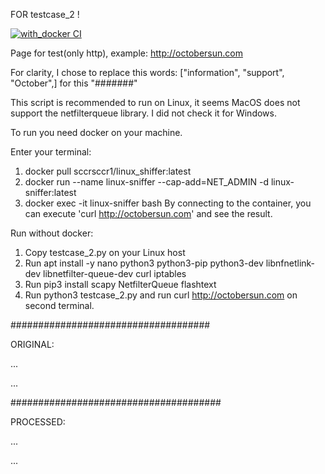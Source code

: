 FOR testcase_2 !

[![with_docker CI](https://github.com/ruslanakhmett/test_cases/actions/workflows/ci.yml/badge.svg)](https://github.com/ruslanakhmett/test_cases/actions/workflows/ci.yml)

Page for test(only http), example: http://octobersun.com

For clarity, I chose to replace this words: ["information", "support", "October",] for this "#######"

This script is recommended to run on Linux, it seems 
MacOS does not support the netfilterqueue library. 
I did not check it for Windows.

To run you need docker on your machine.

Enter your terminal:
1. docker pull sccrsccr1/linux_shiffer:latest
2. docker run --name linux-sniffer --cap-add=NET_ADMIN -d linux-sniffer:latest
3. docker exec -it linux-sniffer bash
By connecting to the container, you can execute 'curl http://octobersun.com' and see the result.


Run without docker:
1. Copy testcase_2.py on your Linux host
2. Run apt install -y nano python3 python3-pip python3-dev libnfnetlink-dev libnetfilter-queue-dev curl iptables
3. Run pip3 install scapy NetfilterQueue flashtext
4. Run python3 testcase_2.py and run curl http://octobersun.com on second terminal.



####################################

ORIGINAL:

...
<!-- <head>
<meta http-equiv="Content-Type" content="text/html; charset=utf-8" />
<title>October Sun Business Solutions</title>
<style type="text/css">

<p class="style1">
<img alt="October Sun Business Solutions" longdesc="Providing Information Technology Services to Businesses" src="OSimages/os%20b.jpg" width="700" height="165" />&nbsp;&nbsp;&nbsp;&nbsp;&nbsp;&nbsp;&nbsp;&nbsp;&nbsp;&nbsp;&nbsp;&nbsp;&nbsp;&nbsp;&nbsp;&nbsp;&nbsp;&nbsp; </p>
<p class="style2">simple information technology support for business</p>
<p class="style2">&nbsp;</p>
<p class="style2">780-975-5405</p> -->
...

######################################

PROCESSED:

...
<!-- <head>
<meta http-equiv="Content-Type" content="text/html; charset=utf-8" />
<title>####### Sun Business Solutions</title>
<style type="text/css">

<p class="style1">
<img alt="####### Sun Business Solutions" longdesc="Providing ####### Technology Services to Businesses" src="OSimages/os%20b.jpg" width="700" height="165" />&nbsp;&nbsp;&nbsp;&nbsp;&nbsp;&nbsp;&nbsp;&nbsp;&nbsp;&nbsp;&nbsp;&nbsp;&nbsp;&nbsp;&nbsp;&nbsp;&nbsp;&nbsp; </p>
<p class="style2">simple ####### technology ####### for business</p>
<p class="style2">&nbsp;</p>
<p class="style2">780-975-5405</p> -->
...